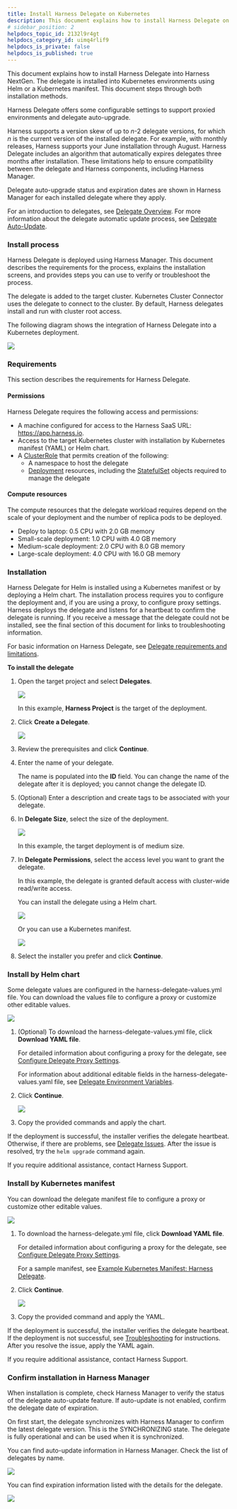 ```yaml
---
title: Install Harness Delegate on Kubernetes
description: This document explains how to install Harness Delegate on Kubernetes using a Helm chart or a Kubernetes manifest.
# sidebar_position: 2
helpdocs_topic_id: 2132l9r4gt
helpdocs_category_id: uimq4rlif9
helpdocs_is_private: false
helpdocs_is_published: true
---
```


This document explains how to install Harness Delegate into Harness NextGen. The delegate is installed into Kubernetes environments using Helm or a Kubernetes manifest. This document steps through both installation methods.

Harness Delegate offers some configurable settings to support proxied environments and delegate auto-upgrade.

Harness supports a version skew of up to *n*-2 delegate versions, for which *n* is the current version of the installed delegate. For example, with monthly releases, Harness supports your June installation through August. Harness Delegate includes an algorithm that automatically expires delegates three months after installation. These limitations help to ensure compatibility between the delegate and Harness components, including Harness Manager.

Delegate auto-upgrade status and expiration dates are shown in Harness Manager for each installed delegate where they apply.

For an introduction to delegates, see [Delegate Overview](/docs/platform/2_Delegates/get-started-with-delegates/delegates-overview.md). For more information about the delegate automatic update process, see [Delegate Auto-Update](/docs/platform/2_Delegates/configure-delegates/delegate-auto-update.md).

### Install process

Harness Delegate is deployed using Harness Manager. This document describes the requirements for the process, explains the installation screens, and provides steps you can use to verify or troubleshoot the process.

The delegate is added to the target cluster. Kubernetes Cluster Connector uses the delegate to connect to the cluster. By default, Harness delegates install and run with cluster root access.

The following diagram shows the integration of Harness Delegate into a Kubernetes deployment.

![](static/install-harness-delegate-on-kubernetes-09.png)

### Requirements

This section describes the requirements for Harness Delegate.

#### Permissions

Harness Delegate requires the following access and permissions:

* A machine configured for access to the Harness SaaS URL: <https://app.harness.io>.
* Access to the target Kubernetes cluster with installation by Kubernetes manifest (YAML) or Helm chart.
* A [ClusterRole](https://kubernetes.io/docs/reference/access-authn-authz/rbac/) that permits creation of the following:
	+ A namespace to host the delegate
	+ [Deployment](https://kubernetes.io/docs/reference/kubernetes-api/workload-resources/deployment-v1/) resources, including the [StatefulSet](https://kubernetes.io/docs/reference/kubernetes-api/workload-resources/stateful-set-v1/) objects required to manage the delegate

#### Compute resources

The compute resources that the delegate workload requires depend on the scale of your deployment and the number of replica pods to be deployed.

* Deploy to laptop: 0.5 CPU with 2.0 GB memory
* Small-scale deployment: 1.0 CPU with 4.0 GB memory
* Medium-scale deployment: 2.0 CPU with 8.0 GB memory
* Large-scale deployment: 4.0 CPU with 16.0 GB memory

### Installation

Harness Delegate for Helm is installed using a Kubernetes manifest or by deploying a Helm chart. The installation process requires you to configure the deployment and, if you are using a proxy, to configure proxy settings. Harness deploys the delegate and listens for a heartbeat to confirm the delegate is running. If you receive a message that the delegate could not be installed, see the final section of this document for links to troubleshooting information.

For basic information on Harness Delegate, see [Delegate requirements and limitations](/docs/platform/2_Delegates/get-started-with-delegates/delegates-overview.md).

**To install the delegate**

1. Open the target project and select **Delegates**.

   ![](static/install-harness-delegate-on-kubernetes-10.png)
   
   In this example, **Harness Project** is the target of the deployment.

2. Click **Create a Delegate**.

   ![](static/install-harness-delegate-on-kubernetes-11.png)

3. Review the prerequisites and click **Continue**.

4. Enter the name of your delegate.  

   The name is populated into the **ID** field. You can change the name of the delegate after it is deployed; you cannot change the delegate ID.

5. (Optional) Enter a description and create tags to be associated with your delegate.

6. In **Delegate Size**, select the size of the deployment.
   
   ![](static/install-harness-delegate-on-kubernetes-12.png)
   
   In this example, the target deployment is of medium size.

7. In **Delegate Permissions**, select the access level you want to grant the delegate.

   In this example, the delegate is granted default access with cluster-wide read/write access.

   You can install the delegate using a Helm chart.

   ![](static/install-harness-delegate-on-kubernetes-13.png)

   Or you can use a Kubernetes manifest.

   ![](static/install-harness-delegate-on-kubernetes-14.png)

8. Select the installer you prefer and click **Continue**.

### Install by Helm chart

Some delegate values are configured in the harness-delegate-values.yml file. You can download the values file to configure a proxy or customize other editable values.

![](static/install-harness-delegate-on-kubernetes-15.png)

1. (Optional) To download the harness-delegate-values.yml file, click **Download YAML file**.  
   
   For detailed information about configuring a proxy for the delegate, see [Configure Delegate Proxy Settings](/docs/platform/2_Delegates/configure-delegates/configure-delegate-proxy-settings.md). 

   For information about additional editable fields in the harness-delegate-values.yaml file, see [Delegate Environment Variables](/docs/platform/2_Delegates/delegate-reference/delegate-environment-variables.md).

2. Click **Continue**.

   ![](static/install-harness-delegate-on-kubernetes-16.png)

3. Copy the provided commands and apply the chart.

If the deployment is successful, the installer verifies the delegate heartbeat. Otherwise, if there are problems, see [Delegate Issues](/docs/troubleshooting/troubleshooting-nextgen.md#delegate-issues). After the issue is resolved, try the `helm upgrade` command again.

If you require additional assistance, contact Harness Support.

### Install by Kubernetes manifest

You can download the delegate manifest file to configure a proxy or customize other editable values.

![](static/install-harness-delegate-on-kubernetes-17.png)

1. To download the harness-delegate.yml file, click **Download YAML file**. 

   For detailed information about configuring a proxy for the delegate, see [Configure Delegate Proxy Settings](/docs/platform/2_Delegates/configure-delegates/configure-delegate-proxy-settings.md). 

   For a sample manifest, see [Example Kubernetes Manifest: Harness Delegate](/docs/platform/2_Delegates/delegate-reference/YAML/example-kubernetes-manifest-harness-delegate.md).

2. Click **Continue**.

   ![](static/install-harness-delegate-on-kubernetes-18.png)

3. Copy the provided command and apply the YAML.

If the deployment is successful, the installer verifies the delegate heartbeat. If the deployment is not successful, see [Troubleshooting](/docs/troubleshooting/troubleshooting-nextgen.md) for instructions. After you resolve the issue, apply the YAML again.

If you require additional assistance, contact Harness Support.

### Confirm installation in Harness Manager

When installation is complete, check Harness Manager to verify the status of the delegate auto-update feature. If auto-update is not enabled, confirm the delegate date of expiration.

On first start, the delegate synchronizes with Harness Manager to confirm the latest delegate version. This is the SYNCHRONIZING state. The delegate is fully operational and can be used when it is synchronized.

You can find auto-update information in Harness Manager. Check the list of delegates by name.

![](static/install-harness-delegate-on-kubernetes-19.png)

You can find expiration information listed with the details for the delegate.

![](static/install-harness-delegate-on-kubernetes-20.png)
